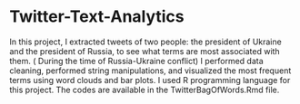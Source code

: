 # Twitter-Text-Analytics

In this project, I extracted tweets of two people: the president of Ukraine and the president of Russia, to see what terms are most associated with them. ( During the time of Russia-Ukraine conflict) I performed data cleaning, performed string manipulations, and visualized the most frequent terms using word clouds and bar plots. I used R programming language for this project. The codes are available in the TwitterBagOfWords.Rmd file.

